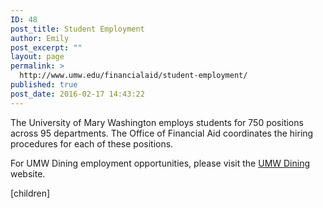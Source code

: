```yaml
---
ID: 48
post_title: Student Employment
author: Emily
post_excerpt: ""
layout: page
permalink: >
  http://www.umw.edu/financialaid/student-employment/
published: true
post_date: 2016-02-17 14:43:22
---
```

The University of Mary Washington employs students for 750 positions across 95 departments. The Office of Financial Aid coordinates the hiring procedures for each of these positions.

For UMW Dining employment opportunities, please visit the <a href="https://umw.sodexomyway.com/">UMW Dining</a> website.

[children]